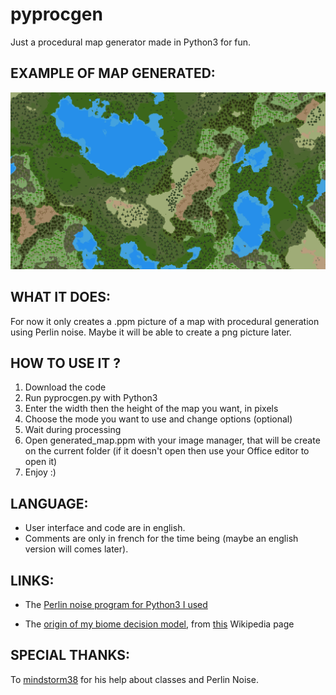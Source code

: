 # pyprocgen

Just a procedural map generator made in Python3 for fun.

## EXAMPLE OF MAP GENERATED:

![Example of map generated - if not show look at concept-art/example_of_map.png](concept-art/example_of_map.png)

## WHAT IT DOES:

For now it only creates a .ppm picture of a map with procedural generation using Perlin noise. Maybe it will be able to create a png picture later.

## HOW TO USE IT ?

1. Download the code
2. Run pyprocgen.py with Python3
3. Enter the width then the height of the map you want, in pixels
4. Choose the mode you want to use and change options (optional)
5. Wait during processing
6. Open generated_map.ppm with your image manager, that will be create on the current folder (if it doesn't open then use your Office editor to open it)
7. Enjoy :)

## LANGUAGE:

-   User interface and code are in english.
-   Comments are only in french for the time being (maybe an english version will comes later).

## LINKS:

-   The [Perlin noise program for Python3 I used](https://github.com/caseman/noise)

-   The [origin of my biome decision model](https://en.wikipedia.org/wiki/Biome#/media/File:Lifezones_Pengo.svg), from [this](https://en.wikipedia.org/wiki/Biome) Wikipedia page

## SPECIAL THANKS:

To [mindstorm38](https://github.com/mindstorm38) for his help about classes and Perlin Noise.
